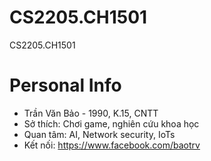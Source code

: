 # CS2205.CH1501
CS2205.CH1501

# Personal Info
* Trần Văn Bảo - 1990, K.15, CNTT
* Sở thích: Chơi game, nghiên cứu khoa học
* Quan tâm: AI, Network security, IoTs
* Kết nối: https://www.facebook.com/baotrv
